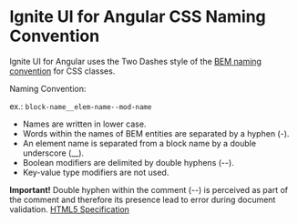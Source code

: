 # Ignite UI for Angular CSS Naming Convention

Ignite UI for Angular uses the Two Dashes style of the [BEM naming convention](https://en.bem.info/methodology/naming-convention/) for CSS classes.

Naming Convention:

ex.: `block-name__elem-name--mod-name`

 - Names are written in lower case.
 - Words within the names of BEM entities are separated by a hyphen (-).
 - An element name is separated from a block name by a double underscore (__).
 - Boolean modifiers are delimited by double hyphens (--).
 - Key-value type modifiers are not used.

**Important!** Double hyphen within the comment (--) is perceived as part of the comment and therefore its presence lead to error during document validation. [HTML5 Specification](http://www.w3.org/TR/html5/syntax.html#comments)